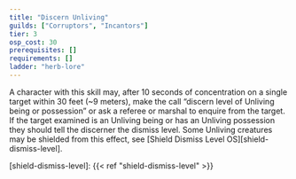 ```yaml
---
title: "Discern Unliving"
guilds: ["Corruptors", "Incantors"]
tier: 3
osp_cost: 30
prerequisites: []
requirements: []
ladder: "herb-lore"
---
```

A character with this skill may, after 10 seconds of concentration on a single target within 30 feet (~9 meters), make the call “discern level of Unliving being or possession” or ask a referee or marshal to enquire from the target. If the target examined is an Unliving being or has an Unliving possession they should tell the discerner the dismiss level. Some Unliving creatures may be shielded from this effect, see [Shield Dismiss Level OS][shield-dismiss-level].

[shield-dismiss-level]: {{< ref "shield-dismiss-level" >}}